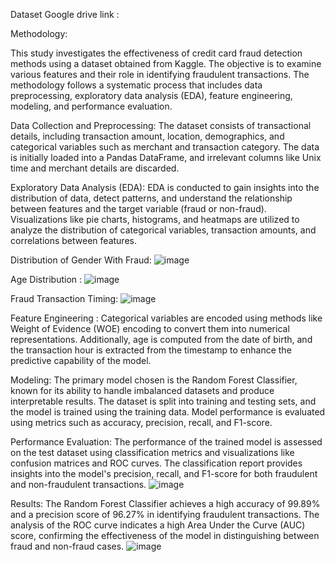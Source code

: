 Dataset Google drive link :


Methodology:

This study investigates the effectiveness of credit card fraud detection methods using a dataset obtained from Kaggle. The objective is to examine various features and their role in identifying fraudulent transactions. The methodology follows a systematic process that includes data preprocessing, exploratory data analysis (EDA), feature engineering, modeling, and performance evaluation.

Data Collection and Preprocessing: The dataset consists of transactional details, including transaction amount, location, demographics, and categorical variables such as merchant and transaction category. The data is initially loaded into a Pandas DataFrame, and irrelevant columns like Unix time and merchant details are discarded.

Exploratory Data Analysis (EDA): EDA is conducted to gain insights into the distribution of data, detect patterns, and understand the relationship between features and the target variable (fraud or non-fraud). Visualizations like pie charts, histograms, and heatmaps are utilized to analyze the distribution of categorical variables, transaction amounts, and correlations between features.

Distribution of Gender With Fraud:
![image](https://github.com/rajivy1012/Credit-Card-Fraud-Detection/assets/157632817/cd33b186-2cea-4423-b2a0-60845defeb68)

Age Distribution : 
![image](https://github.com/rajivy1012/Credit-Card-Fraud-Detection/assets/157632817/df230a8b-677a-45a5-8545-706e7f243043)

Fraud Transaction Timing:
![image](https://github.com/rajivy1012/Credit-Card-Fraud-Detection/assets/157632817/b1c7ae5f-8fc7-46f8-93a0-c1d4a72a6820)

 
Feature Engineering :  Categorical variables are encoded using methods like Weight of Evidence (WOE) encoding to convert them into numerical representations. Additionally, age is computed from the date of birth, and the transaction hour is extracted from the timestamp to enhance the predictive capability of the model.


Modeling: The primary model chosen is the Random Forest Classifier, known for its ability to handle imbalanced datasets and produce interpretable results. The dataset is split into training and testing sets, and the model is trained using the training data. Model performance is evaluated using metrics such as accuracy, precision, recall, and F1-score.

Performance Evaluation: The performance of the trained model is assessed on the test dataset using classification metrics and visualizations like confusion matrices and ROC curves. The classification report provides insights into the model's precision, recall, and F1-score for both fraudulent and non-fraudulent transactions.
![image](https://github.com/rajivy1012/Credit-Card-Fraud-Detection/assets/157632817/d78c98f1-d5e6-4852-99bb-81227e32457e)

Results: The Random Forest Classifier achieves a high accuracy of 99.89% and a precision score of 96.27% in identifying fraudulent transactions. The analysis of the ROC curve indicates a high Area Under the Curve (AUC) score, confirming the effectiveness of the model in distinguishing between fraud and non-fraud cases.
![image](https://github.com/rajivy1012/Credit-Card-Fraud-Detection/assets/157632817/1683f0fa-fcab-4409-b6ec-ca61e3b7b8f6)

 
